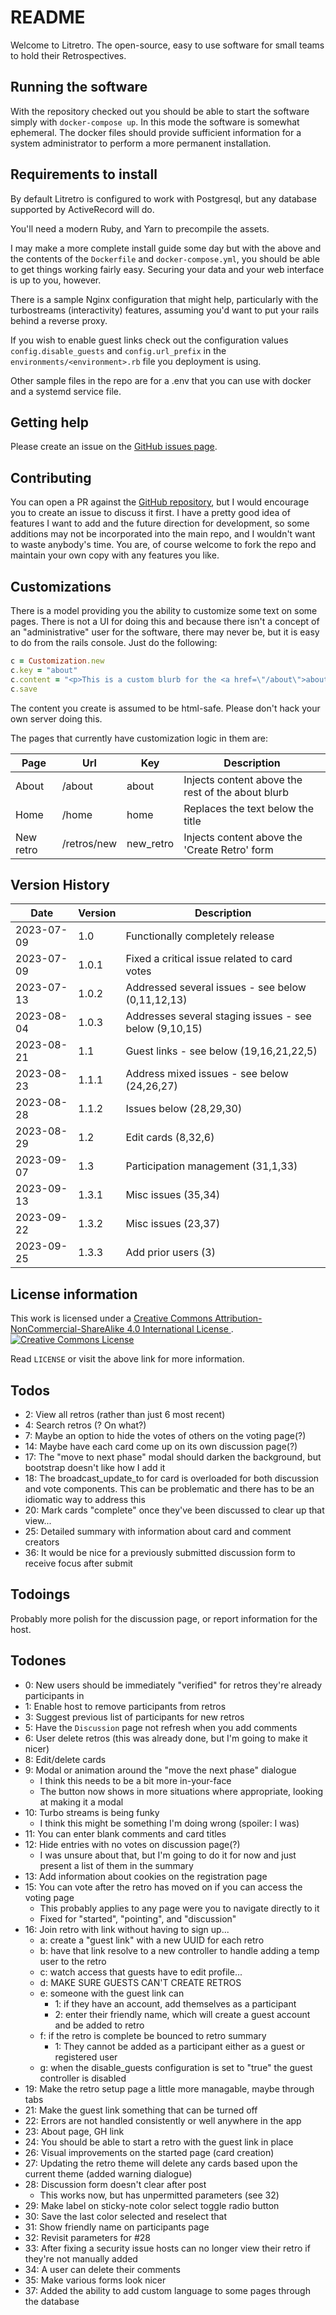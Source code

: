 # README

Welcome to Litretro. The open-source, easy to use software for small teams
to hold their Retrospectives.

## Running the software

With the repository checked out you should be able to start the software
simply with `docker-compose up`. In this mode the software is somewhat
ephemeral. The docker files should provide sufficient information for
a system administrator to perform a more permanent installation.

## Requirements to install

By default Litretro is configured to work with Postgresql, but any 
database supported by ActiveRecord will do.

You'll need a modern Ruby, and Yarn to precompile the assets.

I may make a more complete install guide some day but with the above and
the contents of the `Dockerfile` and `docker-compose.yml`, you should be
able to get things working fairly easy. Securing your data and your
web interface is up to you, however.

There is a sample Nginx configuration that might help, particularly with
the turbostreams (interactivity) features, assuming you'd want to put
your rails behind a reverse proxy.

If you wish to enable guest links check out the configuration values
`config.disable_guests` and `config.url_prefix` in the 
`environments/<environment>.rb` file you deployment is using.

Other sample files in the repo are for a .env that you can use with
docker and a systemd service file.

## Getting help

Please create an issue on the
[GitHub issues page](https://github.com/michaellitherland/litretro/issues).

## Contributing

You can open a PR against the
[GitHub repository](https://github.com/michaellitherland/litretro),
but I would encourage you to create an issue to discuss it first. I have
a pretty good idea of features I want to add and the future direction
for development, so some additions may not be incorporated into the
main repo, and I wouldn't want to waste anybody's time. You are, of course
welcome to fork the repo and maintain your own copy with any features you
like.

## Customizations

There is a model providing you the ability to customize some text on some
pages. There is not a UI for doing this and because there isn't a concept
of an "administrative" user for the software, there may never be, but it
is easy to do from the rails console. Just do the following:

```ruby
c = Customization.new
c.key = "about"
c.content = "<p>This is a custom blurb for the <a href=\"/about\">about</a> page</p>"
c.save

```
The content you create is assumed to be html-safe. Please don't hack your own
server doing this.

The pages that currently have customization logic in them are:

| Page | Url | Key | Description |
|------|-----|-----|-------------|
| About | /about | about | Injects content above the rest of the about blurb |
| Home | /home | home | Replaces the text below the title |
| New retro | /retros/new | new_retro | Injects content above the 'Create Retro' form |


## Version History

| Date | Version | Description |
|------|---------|-------------|
| 2023-07-09 | 1.0 | Functionally completely release |
| 2023-07-09 | 1.0.1 | Fixed a critical issue related to card votes |
| 2023-07-13 | 1.0.2 | Addressed several issues - see below (0,11,12,13) |
| 2023-08-04 | 1.0.3 | Addresses several staging issues - see below (9,10,15) |
| 2023-08-21 | 1.1 | Guest links - see below (19,16,21,22,5) |
| 2023-08-23 | 1.1.1 | Address mixed issues - see below (24,26,27) |
| 2023-08-28 | 1.1.2 | Issues below (28,29,30) |
| 2023-08-29 | 1.2 | Edit cards (8,32,6) |
| 2023-09-07 | 1.3 | Participation management (31,1,33) |
| 2023-09-13 | 1.3.1 | Misc issues (35,34) |
| 2023-09-22 | 1.3.2 | Misc issues (23,37) |
| 2023-09-25 | 1.3.3 | Add prior users (3) |

## License information

<div class="aside">
<p>This work is licensed under a 
<a rel="license" href="http://creativecommons.org/licenses/by-nc-sa/4.0/">
Creative Commons Attribution-NonCommercial-ShareAlike 4.0 International License
</a>.<br />
<a rel="license" href="http://creativecommons.org/licenses/by-nc-sa/4.0/">
<img alt="Creative Commons License" style="border-width:0" src="https://i.creativecommons.org/l/by-nc-sa/4.0/88x31.png" />
</a></p>
</div>

Read `LICENSE` or visit the above link for more information.

## Todos

- 2: View all retros (rather than just 6 most recent)
- 4: Search retros (? On what?)
- 7: Maybe an option to hide the votes of others on the voting page(?)
- 14: Maybe have each card come up on its own discussion page(?)
- 17: The "move to next phase" modal should darken the background, but bootstrap doesn't like how I add it
- 18: The broadcast_update_to for card is overloaded for both discussion and vote components. This can be problematic and there has to be an idiomatic way to address this
- 20: Mark cards "complete" once they've been discussed to clear up that view...
- 25: Detailed summary with information about card and comment creators
- 36: It would be nice for a previously submitted discussion form to receive focus after submit

## Todoings

Probably more polish for the discussion page, or report information for the host.

## Todones

- 0: New users should be immediately "verified" for retros they're already participants in
- 1: Enable host to remove participants from retros
- 3: Suggest previous list of participants for new retros
- 5: Have the `Discussion` page not refresh when you add comments
- 6: User delete retros (this was already done, but I'm going to make it nicer)
- 8: Edit/delete cards
- 9: Modal or animation around the "move the next phase" dialogue
    - I think this needs to be a bit more in-your-face
    - The button now shows in more situations where appropriate, looking at making it a modal
- 10: Turbo streams is being funky
    - I think this might be something I'm doing wrong (spoiler: I was)
- 11: You can enter blank comments and card titles
- 12: Hide entries with no votes on discussion page(?)
    - I was unsure about that, but I'm going to do it for now and just present a list of them in the summary
- 13: Add information about cookies on the registration page
- 15: You can vote after the retro has moved on if you can access the voting page
    - This probably applies to any page were you to navigate directly to it
    - Fixed for "started", "pointing", and "discussion"
- 16: Join retro with link without having to sign up...
    - a: create a "guest link" with a new UUID for each retro
    - b: have that link resolve to a new controller to handle adding a temp user to the retro
    - c: watch access that guests have to edit profile...
    - d: MAKE SURE GUESTS CAN'T CREATE RETROS
    - e: someone with the guest link can
        - 1: if they have an account, add themselves as a participant
        - 2: enter their friendly name, which will create a guest account and be added to retro
    - f: if the retro is complete be bounced to retro summary
        - 1: They cannot be added as a participant either as a guest or registered user
    - g: when the disable_guests configuration is set to "true" the guest controller is disabled
- 19: Make the retro setup page a little more managable, maybe through tabs
- 21: Make the guest link something that can be turned off
- 22: Errors are not handled consistently or well anywhere in the app
- 23: About page, GH link
- 24: You should be able to start a retro with the guest link in place
- 26: Visual improvements on the started page (card creation)
- 27: Updating the retro theme will delete any cards based upon the current theme (added warning dialogue)
- 28: Discussion form doesn't clear after post
    - This works now, but has unpermitted parameters (see 32)
- 29: Make label on sticky-note color select toggle radio button
- 30: Save the last color selected and reselect that
- 31: Show friendly name on participants page
- 32: Revisit parameters for #28
- 33: After fixing a security issue hosts can no longer view their retro if they're not manually added
- 34: A user can delete their comments
- 35: Make various forms look nicer
- 37: Added the ability to add custom language to some pages through the database

